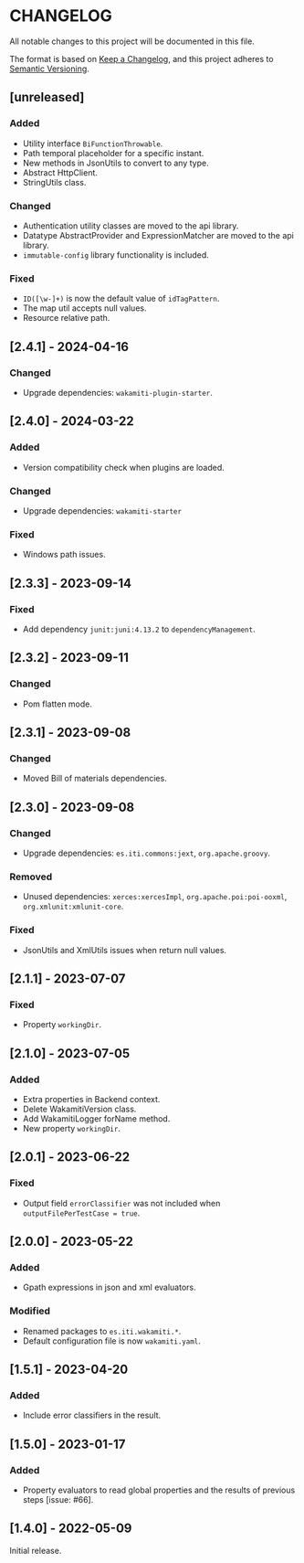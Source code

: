 # CHANGELOG

All notable changes to this project will be documented in this file.

The format is based on [Keep a Changelog](https://keepachangelog.com/en/1.0.0/),
and this project adheres to [Semantic Versioning](https://semver.org/spec/v2.0.0.html).


## [unreleased]

### Added
- Utility interface `BiFunctionThrowable`.
- Path temporal placeholder for a specific instant.
- New methods in JsonUtils to convert to any type.
- Abstract HttpClient.
- StringUtils class.

### Changed
- Authentication utility classes are moved to the api library.
- Datatype AbstractProvider and ExpressionMatcher are moved to the api library.
- `immutable-config` library functionality is included.

### Fixed
- `ID([\w-]+)` is now the default value of `idTagPattern`.
- The map util accepts null values.
- Resource relative path.


## [2.4.1] - 2024-04-16

### Changed
- Upgrade dependencies: `wakamiti-plugin-starter`.


## [2.4.0] - 2024-03-22

### Added
- Version compatibility check when plugins are loaded.

### Changed
- Upgrade dependencies: `wakamiti-starter`

### Fixed
- Windows path issues.


## [2.3.3] - 2023-09-14

### Fixed
- Add dependency `junit:juni:4.13.2` to `dependencyManagement`.


## [2.3.2] - 2023-09-11

### Changed
- Pom flatten mode.


## [2.3.1] - 2023-09-08

### Changed
- Moved Bill of materials dependencies.


## [2.3.0] - 2023-09-08

### Changed
- Upgrade dependencies: `es.iti.commons:jext`, `org.apache.groovy`.

### Removed
- Unused dependencies: `xerces:xercesImpl`, `org.apache.poi:poi-ooxml`, `org.xmlunit:xmlunit-core`.

### Fixed
- JsonUtils and XmlUtils issues when return null values.


## [2.1.1] - 2023-07-07

### Fixed
- Property `workingDir`.


## [2.1.0] - 2023-07-05

### Added
- Extra properties in Backend context.
- Delete WakamitiVersion class.
- Add WakamitiLogger forName method.
- New property `workingDir`.


## [2.0.1] - 2023-06-22

### Fixed
- Output field `errorClassifier` was not included when `outputFilePerTestCase = true`.


## [2.0.0] - 2023-05-22

### Added
- Gpath expressions in json and xml evaluators.

### Modified
- Renamed packages to ```es.iti.wakamiti.*```.
- Default configuration file is now ```wakamiti.yaml```.


## [1.5.1] - 2023-04-20

### Added
- Include error classifiers in the result.


## [1.5.0] - 2023-01-17

### Added
- Property evaluators to read global properties and the results of previous steps [issue: #66].


## [1.4.0] - 2022-05-09

Initial release.  
